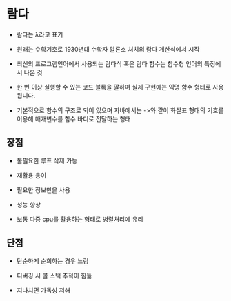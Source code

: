 
# 람다

- 람다는 λ라고 표기

- 원래는 수학기호로 1930년대 수학자 알론소 처치의 람다 계산식에서 시작

- 최신의 프로그램언어에서 사용되는 람다식 혹은 람다 함수는 함수형 언어의 특징에서 나온 것

- 한 번 이상 실행할 수 있는 코드 블록을 말하며 실제 구현에는 익명 함수 형태로 사용됩니다.

- 기본적으로 함수의 구조로 되어 있으며 자바에서는 ->와 같이 화살표 형태의 기호를 이용해 매개변수를 함수 바디로 전달하는 형태


## 장점

- 불필요한 루프 삭제 가능

- 재활용 용이

- 필요한 정보만을 사용

- 성능 향상

- 보통 다중 cpu를 활용하는 형태로 병렬처리에 유리


## 단점

- 단순하게 순회하는 경우 느림

- 디버깅 시 콜 스택 추적이 힘듦

- 지나치면 가독성 저해

